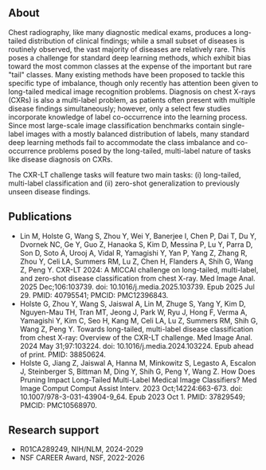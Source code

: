 ## About

Chest radiography, like many diagnostic medical exams, produces a long-tailed distribution of clinical findings; 
while a small subset of diseases is routinely observed, the vast majority of diseases are relatively rare. 
This poses a challenge for standard deep learning methods, which exhibit bias toward the most common classes at the expense of the important but rare "tail" classes. 
Many existing methods have been proposed to tackle this specific type of imbalance, though only recently has attention been given to long-tailed medical image recognition problems. 
Diagnosis on chest X-rays (CXRs) is also a multi-label problem, as patients often present with multiple disease findings simultaneously; 
however, only a select few studies incorporate knowledge of label co-occurrence into the learning process. 
Since most large-scale image classification benchmarks contain single-label images with a mostly balanced distribution of labels, 
many standard deep learning methods fail to accommodate the class imbalance and co-occurrence problems posed by the long-tailed, 
multi-label nature of tasks like disease diagnosis on CXRs.

The CXR-LT challenge tasks will feature two main tasks: (i) long-tailed, multi-label classification and (ii) zero-shot generalization to previously unseen disease findings. 

## Publications

* Lin M, Holste G, Wang S, Zhou Y, Wei Y, Banerjee I, Chen P, Dai T, Du Y, Dvornek NC, Ge Y, Guo Z, Hanaoka S, Kim D, Messina P, Lu Y, Parra D, Son D, Soto Á, Urooj A, Vidal R, Yamagishi Y, Yan P, Yang Z, Zhang R, Zhou Y, Celi LA, Summers RM, Lu Z, Chen H, Flanders A, Shih G, Wang Z, Peng Y. CXR-LT 2024: A MICCAI challenge on long-tailed, multi-label, and zero-shot disease classification from chest X-ray. Med Image Anal. 2025 Dec;106:103739. doi: 10.1016/j.media.2025.103739. Epub 2025 Jul 29. PMID: 40795541; PMCID: PMC12396843.
* Holste G, Zhou Y, Wang S, Jaiswal A, Lin M, Zhuge S, Yang Y, Kim D, Nguyen-Mau TH, Tran MT, Jeong J, Park W, Ryu J, Hong F, Verma A, Yamagishi Y, Kim C, Seo H, Kang M, Celi LA, Lu Z, Summers RM, Shih G, Wang Z, Peng Y. Towards long-tailed, multi-label disease classification from chest X-ray: Overview of the CXR-LT challenge. Med Image Anal. 2024 May 31;97:103224. doi: 10.1016/j.media.2024.103224. Epub ahead of print. PMID: 38850624.
* Holste G, Jiang Z, Jaiswal A, Hanna M, Minkowitz S, Legasto A, Escalon J, Steinberger S, Bittman M, Ding Y, Shih G, Peng Y, Wang Z. How Does Pruning Impact Long-Tailed Multi-Label Medical Image Classifiers? Med Image Comput Comput Assist Interv. 2023 Oct;14224:663-673. doi: 10.1007/978-3-031-43904-9_64. Epub 2023 Oct 1. PMID: 37829549; PMCID: PMC10568970.

## Research support

* R01CA289249, NIH/NLM, 2024-2029
* NSF CAREER Award, NSF, 2022-2026
